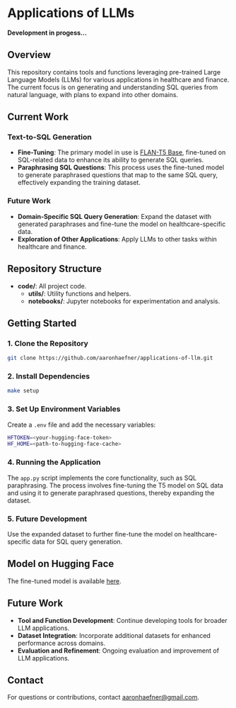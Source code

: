 # Applications of LLMs

**Development in progess...**

## Overview

This repository contains tools and functions leveraging pre-trained Large Language Models (LLMs) for various applications in healthcare and finance. The current focus is on generating and understanding SQL queries from natural language, with plans to expand into other domains.

## Current Work

### Text-to-SQL Generation

- **Fine-Tuning**: The primary model in use is [FLAN-T5 Base](https://huggingface.co/google/flan-t5-base), fine-tuned on SQL-related data to enhance its ability to generate SQL queries.
- **Paraphrasing SQL Questions**: This process uses the fine-tuned model to generate paraphrased questions that map to the same SQL query, effectively expanding the training dataset.

### Future Work

- **Domain-Specific SQL Query Generation**: Expand the dataset with generated paraphrases and fine-tune the model on healthcare-specific data.
- **Exploration of Other Applications**: Apply LLMs to other tasks within healthcare and finance.

## Repository Structure

- **code/**: All project code.
  - **utils/**: Utility functions and helpers.
  - **notebooks/**: Jupyter notebooks for experimentation and analysis.

## Getting Started

### 1. Clone the Repository

```bash
git clone https://github.com/aaronhaefner/applications-of-llm.git
```

### 2. Install Dependencies

```bash
make setup
```

### 3. Set Up Environment Variables

Create a `.env` file and add the necessary variables:

```bash
HFTOKEN=<your-hugging-face-token>
HF_HOME=<path-to-hugging-face-cache>
```

### 4. Running the Application

The `app.py` script implements the core functionality, such as SQL paraphrasing. The process involves fine-tuning the T5 model on SQL data and using it to generate paraphrased questions, thereby expanding the dataset.

### 5. Future Development

Use the expanded dataset to further fine-tune the model on healthcare-specific data for SQL query generation.

## Model on Hugging Face

The fine-tuned model is available [here](https://huggingface.co/aaronhaefner/).

## Future Work

- **Tool and Function Development**: Continue developing tools for broader LLM applications.
- **Dataset Integration**: Incorporate additional datasets for enhanced performance across domains.
- **Evaluation and Refinement**: Ongoing evaluation and improvement of LLM applications.

## Contact

For questions or contributions, contact [aaronhaefner@gmail.com](mailto:aaronhaefner@gmail.com).
